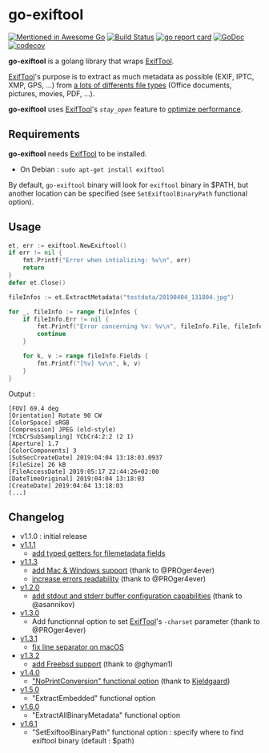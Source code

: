 # go-exiftool

[![Mentioned in Awesome Go](https://awesome.re/mentioned-badge.svg)](https://github.com/avelino/awesome-go)
[![Build Status](https://github.com/barasher/go-exiftool/workflows/go-exiftool-ci/badge.svg)](https://github.com/barasher/go-exiftool/actions)
[![go report card](https://goreportcard.com/badge/github.com/barasher/go-exiftool "go report card")](https://goreportcard.com/report/github.com/barasher/go-exiftool)
[![GoDoc](https://godoc.org/github.com/barasher/go-exiftool?status.svg)](https://godoc.org/github.com/barasher/go-exiftool)
[![codecov](https://codecov.io/gh/barasher/go-exiftool/branch/master/graph/badge.svg)](https://codecov.io/gh/barasher/go-exiftool)

**go-exiftool** is a golang library that wraps [ExifTool](https://www.sno.phy.queensu.ca/~phil/exiftool/).

[ExifTool](https://www.sno.phy.queensu.ca/~phil/exiftool/)'s purpose is to extract as much metadata as possible (EXIF, IPTC, XMP, GPS, ...) from [a lots of differents file types](https://www.sno.phy.queensu.ca/~phil/exiftool/#supported) (Office documents, pictures, movies, PDF, ...).

**go-exiftool** uses [ExifTool](https://www.sno.phy.queensu.ca/~phil/exiftool/)'s *`stay_open`* feature to [optimize performance](https://www.sno.phy.queensu.ca/~phil/exiftool/#performance).

## Requirements

**go-exiftool** needs [ExifTool](https://www.sno.phy.queensu.ca/~phil/exiftool/) to be installed.

- On Debian : `sudo apt-get install exiftool`

By default, `go-exiftool` binary will look for `exiftool` binary in $PATH, but another location can be specified (see `SetExiftoolBinaryPath` functional option).

## Usage

```go
et, err := exiftool.NewExiftool()
if err != nil {
    fmt.Printf("Error when intializing: %v\n", err)
    return
}
defer et.Close()

fileInfos := et.ExtractMetadata("testdata/20190404_131804.jpg")

for _, fileInfo := range fileInfos {
    if fileInfo.Err != nil {
        fmt.Printf("Error concerning %v: %v\n", fileInfo.File, fileInfo.Err)
        continue
    }

    for k, v := range fileInfo.Fields {
        fmt.Printf("[%v] %v\n", k, v)
    }
}
```

Output :

```
[FOV] 69.4 deg
[Orientation] Rotate 90 CW
[ColorSpace] sRGB
[Compression] JPEG (old-style)
[YCbCrSubSampling] YCbCr4:2:2 (2 1)
[Aperture] 1.7
[ColorComponents] 3
[SubSecCreateDate] 2019:04:04 13:18:03.0937
[FileSize] 26 kB
[FileAccessDate] 2019:05:17 22:44:26+02:00
[DateTimeOriginal] 2019:04:04 13:18:03
[CreateDate] 2019:04:04 13:18:03
(...)
```

## Changelog

- v1.1.0 : initial release
- [v1.1.1](https://github.com/barasher/go-exiftool/milestone/2)
  - [add typed getters for filemetadata fields](https://github.com/barasher/go-exiftool/issues/2)
- [v1.1.3](https://github.com/barasher/go-exiftool/milestone/3)
  - [add Mac & Windows support](https://github.com/barasher/go-exiftool/pull/7) (thank to @PROger4ever)
  - [increase errors readability](https://github.com/barasher/go-exiftool/pull/8) (thank to @PROger4ever)
- [v1.2.0](https://github.com/barasher/go-exiftool/milestone/4)
  - [add stdout and stderr buffer configuration capabilities](https://github.com/barasher/go-exiftool/issues/6) (thank to @asannikov)
- [v1.3.0](https://github.com/barasher/go-exiftool/milestone/5)
  - Add functionnal option to set [ExifTool](https://www.sno.phy.queensu.ca/~phil/exiftool/)'s `-charset` parameter (thank to @PROger4ever)
- [v1.3.1](https://github.com/barasher/go-exiftool/milestone/6)
  - [fix line separator on macOS](https://github.com/barasher/go-exiftool/issues/16)
- [v1.3.2](https://github.com/barasher/go-exiftool/milestone/7)
  - [add Freebsd support](https://github.com/barasher/go-exiftool/pull/21) (thank to @ghyman1)
- [v1.4.0](https://github.com/barasher/go-exiftool/milestone/8)
  - ["NoPrintConversion" functional option](https://github.com/barasher/go-exiftool/pull/24) (thank to [Kjeldgaard](https://github.com/Kjeldgaard))
- [v1.5.0](https://github.com/barasher/go-exiftool/milestone/9)
  - "ExtractEmbedded" functional option
- [v1.6.0](https://github.com/barasher/go-exiftool/milestone/10)
  - "ExtractAllBinaryMetadata" functional option
- [v1.6.1](https://github.com/barasher/go-exiftool/milestone/11)
  - "SetExiftoolBinaryPath" functional option : specify where to find exiftool binary (default : $path)